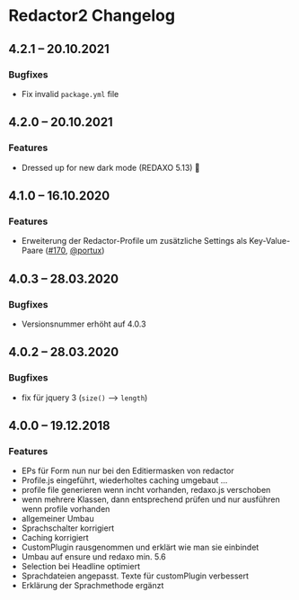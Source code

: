 # Redactor2 Changelog


## 4.2.1 – 20.10.2021

### Bugfixes

- Fix invalid `package.yml` file


## 4.2.0 – 20.10.2021

### Features

- Dressed up for new dark mode (REDAXO 5.13) 🦇


## 4.1.0 – 16.10.2020

### Features

- Erweiterung der Redactor-Profile um zusätzliche Settings als Key-Value-Paare ([#170](https://github.com/FriendsOfREDAXO/redactor2/pull/170), [@portux](https://github.com/portux))


## 4.0.3 – 28.03.2020

### Bugfixes

* Versionsnummer erhöht auf 4.0.3


## 4.0.2 – 28.03.2020

### Bugfixes

* fix für jquery 3 (`size()` --> `length`)


## 4.0.0 – 19.12.2018

### Features

* EPs für Form nun nur bei den Editiermasken von redactor
* Profile.js eingeführt, wiederholtes caching umgebaut …
* profile file generieren wenn incht vorhanden, redaxo.js verschoben
* wenn mehrere Klassen, dann entsprechend prüfen und nur ausführen wenn profile vorhanden
* allgemeiner Umbau
* Sprachschalter korrigiert
* Caching korrigiert
* CustomPlugin rausgenommen und erklärt wie man sie einbindet
* Umbau auf ensure und redaxo min. 5.6
* Selection bei Headline optimiert
* Sprachdateien angepasst. Texte für customPlugin verbessert
* Erklärung der Sprachmethode ergänzt
